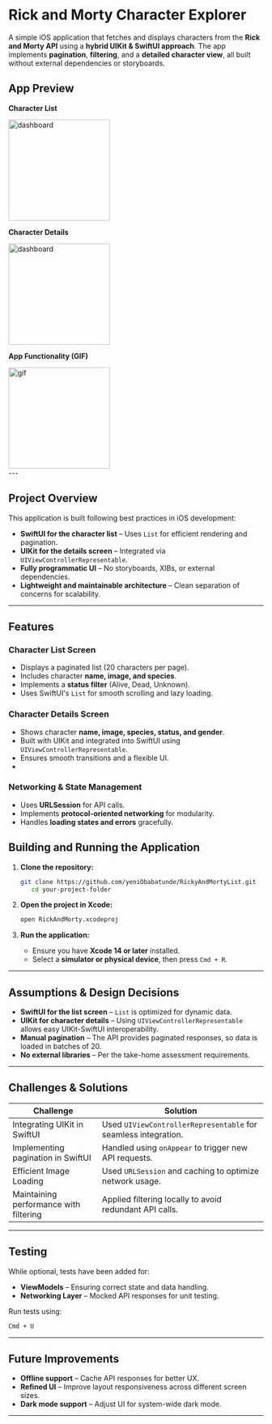 # **Rick and Morty Character Explorer**  

A simple iOS application that fetches and displays characters from the **Rick and Morty API** using a **hybrid UIKit & SwiftUI approach**. The app implements **pagination**, **filtering**, and a **detailed character view**, all built without external dependencies or storyboards.  

## **App Preview**  

**Character List**
<div align="leading">
  <img src="https://github.com/user-attachments/assets/ab0f0da9-4a56-4f7e-9037-f30a51adfa93" alt="dashboard" width="200">
</div>

**Character Details**
<div align="leading">
  <img src="https://github.com/user-attachments/assets/be458b31-78fc-4aac-8ac0-863f88078553" alt="dashboard" width="200">
</div>

**App Functionality (GIF)**
<div align="leading">
  <img src="https://github.com/user-attachments/assets/175a9cde-bae7-40f3-8afc-22ba93e64469" alt="gif" width="200">
</div> 
---

## **Project Overview**  

This application is built following best practices in iOS development:  

- **SwiftUI for the character list** – Uses `List` for efficient rendering and pagination.  
- **UIKit for the details screen** – Integrated via `UIViewControllerRepresentable`.  
- **Fully programmatic UI** – No storyboards, XIBs, or external dependencies.  
- **Lightweight and maintainable architecture** – Clean separation of concerns for scalability.  

---

## **Features**  

### **Character List Screen**  

- Displays a paginated list (20 characters per page).  
- Includes character **name, image, and species**.  
- Implements a **status filter** (Alive, Dead, Unknown).  
- Uses SwiftUI's `List` for smooth scrolling and lazy loading.  

### **Character Details Screen**  

- Shows character **name, image, species, status, and gender**.  
- Built with UIKit and integrated into SwiftUI using `UIViewControllerRepresentable`.  
- Ensures smooth transitions and a flexible UI.
- 
### **Networking & State Management**  

- Uses **URLSession** for API calls.  
- Implements **protocol-oriented networking** for modularity.  
- Handles **loading states and errors** gracefully.  

## **Building and Running the Application**  

1. **Clone the repository:**  
   ```bash
   git clone https://github.com/yeniObabatunde/RickyAndMortyList.git
      cd your-project-folder
   ```  

2. **Open the project in Xcode:**  
   ```bash
   open RickAndMorty.xcodeproj
   ```  

3. **Run the application:**  
   - Ensure you have **Xcode 14 or later** installed.  
   - Select a **simulator or physical device**, then press `Cmd + R`.  
---
## **Assumptions & Design Decisions**  

- **SwiftUI for the list screen** – `List` is optimized for dynamic data.  
- **UIKit for character details** – Using `UIViewControllerRepresentable` allows easy UIKit-SwiftUI interoperability.  
- **Manual pagination** – The API provides paginated responses, so data is loaded in batches of 20.  
- **No external libraries** – Per the take-home assessment requirements.  
---
## **Challenges & Solutions**  

| **Challenge** | **Solution** |
|--------------|-------------|
| Integrating UIKit in SwiftUI | Used `UIViewControllerRepresentable` for seamless integration. |
| Implementing pagination in SwiftUI | Handled using `onAppear` to trigger new API requests. |
| Efficient Image Loading | Used `URLSession` and caching to optimize network usage. |
| Maintaining performance with filtering | Applied filtering locally to avoid redundant API calls. |
---

## **Testing**  

While optional, tests have been added for:  

- **ViewModels** – Ensuring correct state and data handling.  
- **Networking Layer** – Mocked API responses for unit testing.  

Run tests using:  
```bash
Cmd + U
```  
---

## **Future Improvements**  

- **Offline support** – Cache API responses for better UX.  
- **Refined UI** – Improve layout responsiveness across different screen sizes.  
- **Dark mode support** – Adjust UI for system-wide dark mode.  

---
